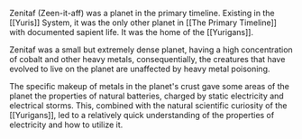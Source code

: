 Zenitaf (Zeen-it-aff) was a planet in the primary timeline. Existing in the [[Yuris]] System, it was the only other planet in [[The Primary Timeline]] with documented sapient life. It was the home of the [[Yurigans]].

Zenitaf was a small but extremely dense planet, having a high concentration of cobalt and other heavy metals, consequentially, the creatures that have evolved to live on the planet are unaffected by heavy metal poisoning.

The specific makeup of metals in the planet's crust gave some areas of the planet the properties of natural batteries, charged by static electricity and electrical storms. This, combined with the natural scientific curiosity of the [[Yurigans]], led to a relatively quick understanding of the properties of electricity and how to utilize it.

